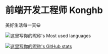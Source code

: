 # 前端开发工程师  Konghb
  美好生活每一天😀

![这里写你的昵称's Most used languages](https://github-readme-stats.vercel.app/api/top-langs/?username=konghb&layout=compact&hide_border=true&langs_count=10)

[![这里写你的昵称's GitHub stats](https://github-readme-stats.vercel.app/api?username=konghb)](https://github.com/anuraghazra/github-readme-stats)



